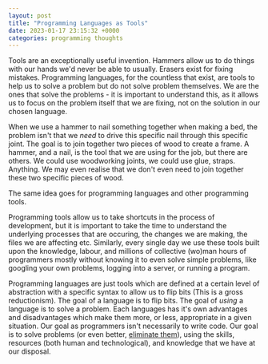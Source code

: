 ```yaml
---
layout: post
title: "Programming Languages as Tools"
date: 2023-01-17 23:15:32 +0000
categories: programming thoughts
---
```

Tools are an exceptionally useful invention. Hammers allow us to do things with our hands we'd never be able to usually. Erasers exist for fixing mistakes. Programming languages, for the countless that exist, are tools to help us to solve a problem but do not solve problem themselves. We are the ones that solve the problems - it is important to understand this, as it allows us to focus on the problem itself that we are fixing, not on the solution in our chosen language. 

When we use a hammer to nail something together when making a bed, the problem isn't that we _need_ to drive this specific nail through this specific joint. The goal is to join together two pieces of wood to create a frame. A hammer, and a nail, is the tool that we are using for the job, but there are others. We could use woodworking joints, we could use glue, straps. Anything. We may even realise that we don't even need to join together these two specific pieces of wood. 

The same idea goes for programming languages and other programming tools. 

Programming tools allow us to take shortcuts in the process of development, but it is important to take the time to understand the underlying processes that are occuring, the changes we are making, the files we are affecting etc. Similarly, every single day we use these tools built upon the knowledge, labour, and millions of collective (wo)man hours of programmers mostly without knowing it to even solve simple problems, like googling your own problems, logging into a server, or running a program.

Programming languages are just tools which are defined at a certain level of abstraction with a specific syntax to allow us to flip bits (This is a gross reductionism). The goal of a language is to flip bits. The goal of _using_ a language is to solve a problem. Each languages has it's own advantages and disadvantages which make them more, or less, appropriate in a given situation. Our goal as programmers isn't necessarily to write code. Our goal is to solve problems (or even better, [eliminate them](https://kentcdodds.com/blog/don-t-solve-problems-eliminate-them)), using the skills, resources (both human and technological), and knowledge that we have at our disposal.
